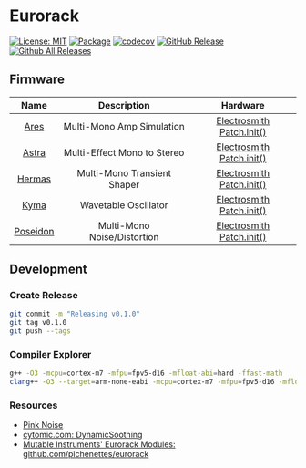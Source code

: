# Eurorack

[![License: MIT](https://img.shields.io/badge/License-MIT-yellow.svg)](./LICENSE.txt)
[![Package](https://github.com/gritwave/eurorack/actions/workflows/package.yml/badge.svg)](https://github.com/gritwave/eurorack/actions/workflows/package.yml)
[![codecov](https://codecov.io/gh/gritwave/eurorack/graph/badge.svg?token=7zVMQmr3Rb)](https://codecov.io/gh/gritwave/eurorack)
[![GitHub Release](https://img.shields.io/github/release/gritwave/eurorack.svg?style=flat)](https://github.com/gritwave/eurorack/releases/latest)
[![Github All Releases](https://img.shields.io/github/downloads/gritwave/eurorack/total.svg)](https://github.com/gritwave/eurorack/releases/latest)

## Firmware

|            Name            |         Description         |                                  Hardware                                  |
| :------------------------: | :-------------------------: | :------------------------------------------------------------------------: |
|     [Ares](./src/ares)     |  Multi-Mono Amp Simulation  | [Electrosmith Patch.init()](https://www.electro-smith.com/daisy/patchinit) |
|    [Astra](./src/astra)    | Multi-Effect Mono to Stereo | [Electrosmith Patch.init()](https://www.electro-smith.com/daisy/patchinit) |
|   [Hermas](./src/hermas)   | Multi-Mono Transient Shaper | [Electrosmith Patch.init()](https://www.electro-smith.com/daisy/patchinit) |
|     [Kyma](./src/kyma)     |    Wavetable Oscillator     | [Electrosmith Patch.init()](https://www.electro-smith.com/daisy/patchinit) |
| [Poseidon](./src/poseidon) | Multi-Mono Noise/Distortion | [Electrosmith Patch.init()](https://www.electro-smith.com/daisy/patchinit) |

## Development

### Create Release

```sh
git commit -m "Releasing v0.1.0"
git tag v0.1.0
git push --tags
```

### Compiler Explorer

```sh
g++ -O3 -mcpu=cortex-m7 -mfpu=fpv5-d16 -mfloat-abi=hard -ffast-math
clang++ -O3 --target=arm-none-eabi -mcpu=cortex-m7 -mfpu=fpv5-d16 -mfloat-abi=hard -ffast-math
```

### Resources

- [Pink Noise](https://www.firstpr.com.au/dsp/pink-noise)
- [cytomic.com: DynamicSoothing](https://cytomic.com/files/dsp/DynamicSmoothing.pdf)
- [Mutable Instruments' Eurorack Modules: github.com/pichenettes/eurorack](https://github.com/pichenettes/eurorack)
